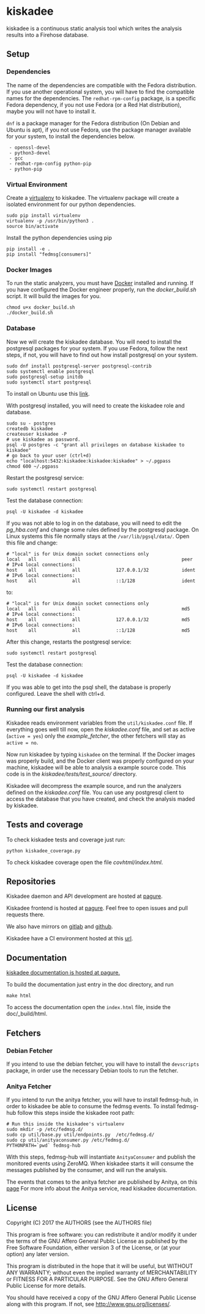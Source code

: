# kiskadee

kiskadee is a continuous static analysis tool which writes the analysis results
into a Firehose database.

## Setup

### Dependencies

The name of the dependencies are compatible
with the Fedora distribution. If you use another operational system,
you will have to find the compatible names for the dependencies.
The `redhat-rpm-config`
package, is a specific Fedora dependency, if you not use Fedora (or a
Red Hat distribution), maybe you will not have to install it.

`dnf` is a package manager for the Fedora distribution
(On Debian and Ubuntu is apt),
if you not use Fedora, use the package manager available for your system,
to install the dependencies below.

     - openssl-devel
     - python3-devel
     - gcc
     - redhat-rpm-config python-pip
     - python-pip

### Virtual Environment

Create a [virtualenv](https://virtualenv.pypa.io/en/stable/) to kiskadee.
The virtualenv package will create a isolated environment
for our python dependencies.

    sudo pip install virtualenv
    virtualenv -p /usr/bin/python3 .
    source bin/activate

Install the python dependencies using pip

    pip install -e .
    pip install "fedmsg[consumers]"

### Docker Images

To run the static analyzers, you must have
[Docker](https://www.docker.com/community-edition) installed and running.
If you have configured the Docker engineer properly,
run the *docker_build.sh* script. It will build the images for you.

	chmod u+x docker_build.sh
	./docker_build.sh

### Database
Now we will create the kiskadee database. You will need to install the
postgresql packages for your system. If you use Fedora, follow the next
steps, if not, you will have to find out how install postgresql on your
system.

	sudo dnf install postgresql-server postgresql-contrib
	sudo systemctl enable postgresql
	sudo postgresql-setup initdb
	sudo systemctl start postgresql

To install on Ubuntu use this [link](https://www.digitalocean.com/community/tutorials/how-to-install-and-use-postgresql-on-ubuntu-16-04).

With postgresql installed, you will need to create the kiskadee role and
database.

    sudo su - postgres
    createdb kiskadee
    createuser kiskadee -P
    # use kiskadee as password.
    psql -U postgres -c "grant all privileges on database kiskadee to kiskadee"
    # go back to your user (ctrl+d)
    echo "localhost:5432:kiskadee:kiskadee:kiskadee" > ~/.pgpass
    chmod 600 ~/.pgpass

Restart the postgresql service:

	sudo systemctl restart postgresql

Test the database connection:

	psql -U kiskadee -d kiskadee

If you was not able to log in on the database, you will need to edit
the *pg_hba.conf* and change some rules defined by the postgresql package.
On Linux systems this file normally stays at the
`/var/lib/pgsql/data/`. Open this file and change:

	# "local" is for Unix domain socket connections only
	local   all             all                                     peer
	# IPv4 local connections:
	host    all             all             127.0.0.1/32            ident
	# IPv6 local connections:
	host    all             all             ::1/128                 ident

to:

	# "local" is for Unix domain socket connections only
	local   all             all                                     md5
	# IPv4 local connections:
	host    all             all             127.0.0.1/32            md5
	# IPv6 local connections:
	host    all             all             ::1/128                 md5


After this change, restarts the postgresql service:

	sudo systemctl restart postgresql

Test the database connection:

	psql -U kiskadee -d kiskadee

If you was able to get into the psql shell, the database is properly
configured. Leave the shell with ctrl+d.

### Running our first analysis

Kiskadee reads environment variables from  the `util/kiskadee.conf` file.
If everything goes well till now, open the *kiskadee.conf* file, and set as
active (`active = yes`) only the *example_fetcher*, the other fetchers will
stay as `active = no`.

Now run kiskadee by typing `kiskadee` on
the terminal. If the Docker images was properly build, and the Docker client
was properly configured on your machine, kiskadee will be able to analysis a
example source code. This code is in the *kiskadee/tests/test_source/* directory.

Kiskadee will decompress the example source, and run the analyzers defined on
the *kiskadee.conf* file. You can use any postgresql client to access the
database that you have created,  and check the analysis maded by kiskadee.

## Tests and coverage

To check kiskadee tests and coverage just run:

	python kiskadee_coverage.py

To check kiskadee coverage open the file *covhtml/index.html*.

## Repositories

Kiskadee daemon and API development are hosted at [pagure](https://pagure.io/kiskadee).

Kiskadee frontend is hosted at [pagure](https://pagure.io/kiskadee/kiskadee_ui).
Feel free to open issues and pull requests there.

We also have mirrors on [gitlab](https://gitlab.com/kiskadee/kiskadee) and
[github](https://github.com/LSS-USP/kiskadee).

Kiskadee have a CI environment hosted at this [url](http://143.107.45.126:30130/blue/organizations/jenkins/LSS-USP%2Fkiskadee/activity).

## Documentation

[kiskadee documentation is hosted at pagure.](docs.pagure.org/kiskadee)

To build the documentation just entry in the doc directory, and run

    make html

To access the documentation open the `index.html` file, inside the
doc/\_build/html.

## Fetchers

### Debian Fetcher
If you intend to use the debian fetcher, you will have to install the
`devscripts` package, in order use the necessary Debian tools to run the
fetcher.

### Anitya Fetcher
If you intend to run the anitya fetcher, you will have to install fedmsg-hub,
in order to kiskadee be able to consume the fedmsg events.
To install fedmsg-hub follow this steps inside the kiskadee root path:

    # Run this inside the kiskadee's virtualenv
    sudo mkdir -p /etc/fedmsg.d/
    sudo cp util/base.py util/endpoints.py  /etc/fedmsg.d/
    sudo cp util/anityaconsumer.py /etc/fedmsg.d/
    PYTHONPATH=`pwd` fedmsg-hub

With this steps, fedmsg-hub will instantiate `AnityaConsumer` and publish
the monitored events using ZeroMQ. When kiskadee starts it will consume
the messages published by the consumer, and will run the analysis.

The events that comes to the anitya fetcher are published by Anitya, on this
[page](https://apps.fedoraproject.org/datagrepper/raw?category=anitya.)
For more info about the Anitya service, read kiskadee documentation.


## License
Copyright (C) 2017 the AUTHORS (see the AUTHORS file)

This program is free software: you can redistribute it and/or modify
it under the terms of the GNU Affero General Public License as
published by the Free Software Foundation, either version 3 of the
License, or (at your option) any later version.

This program is distributed in the hope that it will be useful,
but WITHOUT ANY WARRANTY; without even the implied warranty of
MERCHANTABILITY or FITNESS FOR A PARTICULAR PURPOSE.  See the
GNU Affero General Public License for more details.

You should have received a copy of the GNU Affero General Public License
along with this program.  If not, see <http://www.gnu.org/licenses/>.
